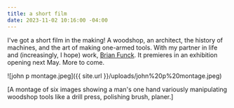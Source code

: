 ```yaml
---
title: a short film
date: 2023-11-02 10:16:00 -04:00
---
```


I've got a short film in the making! A woodshop, an architect, the history of machines, and the art of making one-armed tools. With my partner in life and (increasingly, I hope) work, [Brian Funck](https://www.brianfunck.com/). It premieres in an exhibition opening next May. More to come.

![john p montage.jpeg]({{ site.url }}/uploads/john%20p%20montage.jpeg)

[A montage of six images showing a man's one hand variously manipulating woodshop tools like a drill press, polishing brush, planer.] 
